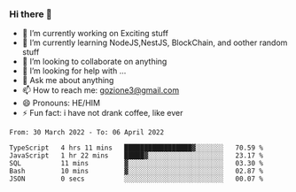 ### Hi there 👋

<!--
**charlieScript/charlieScript** is a ✨ _special_ ✨ repository because its `README.md` (this file) appears on your GitHub profile.

Here are some ideas to get you started: -->

- 🔭 I’m currently working on Exciting stuff
- 🌱 I’m currently learning NodeJS,NestJS, BlockChain, and oother random stuff
- 👯 I’m looking to collaborate on anything
- 🤔 I’m looking for help with ...
- 💬 Ask me about anything
- 📫 How to reach me: gozione3@gmail.com
- 😄 Pronouns: HE/HIM
- ⚡ Fun fact: i have not drank coffee, like ever
<!--START_SECTION:waka-->

```text
From: 30 March 2022 - To: 06 April 2022

TypeScript   4 hrs 11 mins   █████████████████▓░░░░░░░   70.59 %
JavaScript   1 hr 22 mins    █████▓░░░░░░░░░░░░░░░░░░░   23.17 %
SQL          11 mins         ▓░░░░░░░░░░░░░░░░░░░░░░░░   03.30 %
Bash         10 mins         ▓░░░░░░░░░░░░░░░░░░░░░░░░   02.87 %
JSON         0 secs          ░░░░░░░░░░░░░░░░░░░░░░░░░   00.07 %
```

<!--END_SECTION:waka-->

